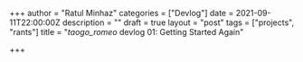 +++
author = "Ratul Minhaz"
categories = ["Devlog"]
date = 2021-09-11T22:00:00Z
description = ""
draft = true
layout = "post"
tags = ["projects", "rants"]
title = "_taogo_romeo_ devlog 01: Getting Started Again"

+++
